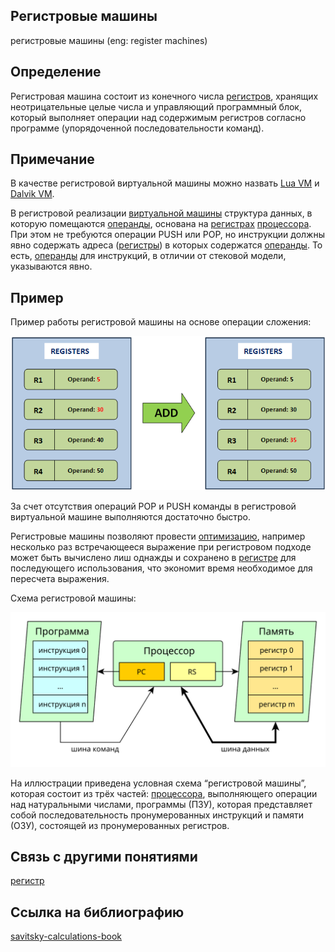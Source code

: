 ## Регистровые машины
регистровые машины (eng: register machines) 

## Определение
Регистровая машина состоит из конечного числа [регистров](register.md), хранящих неотрицательные целые числа и управляющий программный блок, который выполняет операции над содержимым регистров согласно программе (упорядоченной последовательности команд).
## Примечание
В качестве регистровой виртуальной машины можно назвать [Lua VM](liaVM.md) 
и [Dalvik VM](dalvik.md).

В регистровой реализации [виртуальной машины](virtual_machines_1.md) структура данных, в которую помещаются [операнды](operand.md), основана на [регистрах](register.md) [процессора](processor.md). При этом не требуются операции PUSH или POP, но инструкции должны явно содержать адреса ([регистры](register.md)) в которых содержатся [операнды](operand.md). То есть, [операнды](operand.md) для инструкций, в отличии от стековой модели, указываются явно. 

## Пример
Пример работы регистровой машины на основе операции сложения:

![register_add](../images/registeradd.png)

За счет отсутствия операций POP и PUSH команды в регистровой виртуальной машине выполняются достаточно быстро.

Регистровые машины позволяют провести [оптимизацию](code%20optimization.md), например несколько раз встречающееся выражение при регистровом подходе может быть вычислено лиш однажды и сохранено в [регистре](register.md) для последующего использования, что экономит время необходимое для пересчета выражения.

Схема регистровой машины:

![register machine](../images/register_machine.svg)

На иллюстрации приведена условная схема “регистровой машины”, которая состоит из трёх частей: [процессора](processor.md), выполняющего операции над натуральными числами, программы (ПЗУ), которая представляет собой последовательность пронумерованных инструкций и памяти (ОЗУ), состоящей из пронумерованных регистров.

## Cвязь с другими понятиями 
[регистр](register.md)
## Cсылка на библиографию
[savitsky-calculations-book](../bibliography/savitsky-calculations-book.md)
